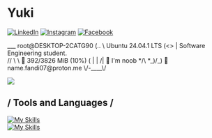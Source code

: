 # Yuki
<div align="left">
  
[![LinkedIn](https://img.shields.io/badge/LinkedIn-0077B5?style=flat&logo=linkedin&logoColor=white)](https://www.linkedin.com/in/ego-irfandi-894580272)
[![Instagram](https://img.shields.io/badge/Instagram-E4405F?style=flat&logo=instagram&logoColor=white)](https://instagram.com/wicis_literally)
[![Facebook](https://img.shields.io/badge/Facebook-1877F2?style=flat&logo=facebook&logoColor=white)](https://facebook.com/[your-username])
</div>
___     root@DESKTOP-2CATG90
(.. \    Ubuntu 24.04.1 LTS
(<> |    Software Engineering student.</br>
//  \ \   󰍛 392/3826 MiB (10%)
( |  | /|  󰏔 I'm noob
*/\ *_)/_)  󰅶 name.fandi07@proton.me
\/-____\/

[![](https://count.getloli.com/get/@:Eirfand1?theme=kasuterura-3)](https://nyuki.vercel.app)

## / Tools and Languages /
[![My Skills](https://skillicons.dev/icons?i=html,css,js,rust,nodejs,tailwind,react)](https://nyuki.vercel.app/)
<br>
[![My Skills](https://skillicons.dev/icons?i=neovim,typescript,express,bun,mysql,linux,postgresql)](https://nyuki.vercel.app/)
